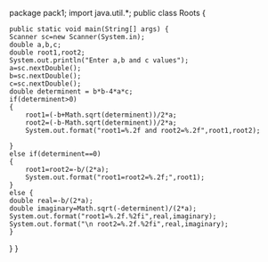 package pack1;
import java.util.*;
public class Roots {

	public static void main(String[] args) {
	Scanner sc=new Scanner(System.in);
	double a,b,c;
	double root1,root2;
	System.out.println("Enter a,b and c values");
	a=sc.nextDouble();
	b=sc.nextDouble();
	c=sc.nextDouble();
	double determinent = b*b-4*a*c;
	if(determinent>0)
	{
		root1=(-b+Math.sqrt(determinent))/2*a;
		root2=(-b-Math.sqrt(determinent))/2*a;
		System.out.format("root1=%.2f and root2=%.2f",root1,root2);
		
	}
	else if(determinent==0)
	{
		root1=root2=-b/(2*a);
		System.out.format("root1=root2=%.2f;",root1);
	}
	else {
	double real=-b/(2*a);
	double imaginary=Math.sqrt(-determinent)/(2*a);
	System.out.format("root1=%.2f.%2fi",real,imaginary);
	System.out.format("\n root2=%.2f.%2fi",real,imaginary);
	}

}
}
